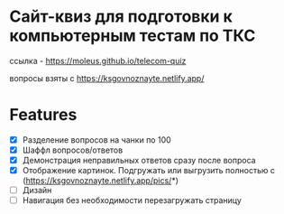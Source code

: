 # Сайт-квиз для подготовки к компьютерным тестам по ТКС
ссылка - https://moleus.github.io/telecom-quiz

вопросы взяты с https://ksgovnoznayte.netlify.app/

# Features
- [x] Разделение вопросов на чанки по 100
- [x] Шаффл вопросов/ответов
- [x] Демонстрация неправильных ответов сразу после вопроса
- [x] Отображение картинок. Подгружать или выгрузить полностью с (https://ksgovnoznayte.netlify.app/pics/*)
- [ ] Дизайн
- [ ] Навигация без необходимости перезагружать страницу
